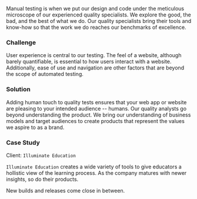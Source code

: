 Manual testing is when we put our design and code under the meticulous microscope of our experienced quality specialists. We explore the good, the bad, and the best of what we do. Our quality specialists bring their tools and know-how so that the work we do reaches our benchmarks of excellence.

### Challenge

User experience is central to our testing. The feel of a website, although barely quantifiable, is essential to how users interact with a website. Additionally, ease of use and navigation are other factors that are beyond the scope of automated testing. 

### Solution

Adding human touch to quality tests ensures that your web app or website are pleasing to your intended audience -- humans. Our quality analysts go beyond understanding the product. We bring our understanding of business models and target audiences to create products that represent the values we aspire to as a brand.

### Case Study

Client: `Illuminate Education`

`Illuminate Education` creates a wide variety of tools to give educators a hollistic view of the learning process. As the company matures with newer insights, so do their products. 

New builds and releases come close in between. 